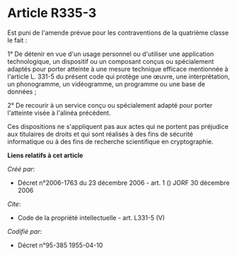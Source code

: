 # Article R335-3

Est puni de l'amende prévue pour les contraventions de la quatrième classe le fait :

1° De détenir en vue d'un usage personnel ou d'utiliser une application technologique, un dispositif ou un composant conçus
ou spécialement adaptés pour porter atteinte à une mesure technique efficace mentionnée à l'article L. 331-5 du présent code
qui protège une œuvre, une interprétation, un phonogramme, un vidéogramme, un programme ou une base de données ;

2° De recourir à un service conçu ou spécialement adapté pour porter l'atteinte visée à l'alinéa précédent.

Ces dispositions ne s'appliquent pas aux actes qui ne portent pas préjudice aux titulaires de droits et qui sont réalisés à
des fins de sécurité informatique ou à des fins de recherche scientifique en cryptographie.

**Liens relatifs à cet article**

_Créé par_:

  - Décret n°2006-1763 du 23 décembre 2006 - art. 1 () JORF 30 décembre 2006

_Cite_:

  - Code de la propriété intellectuelle - art. L331-5 (V)

_Codifié par_:

  - Décret n°95-385 1955-04-10
